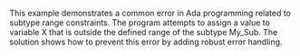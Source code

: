 This example demonstrates a common error in Ada programming related to subtype range constraints.  The program attempts to assign a value to variable X that is outside the defined range of the subtype My_Sub.  The solution shows how to prevent this error by adding robust error handling.
